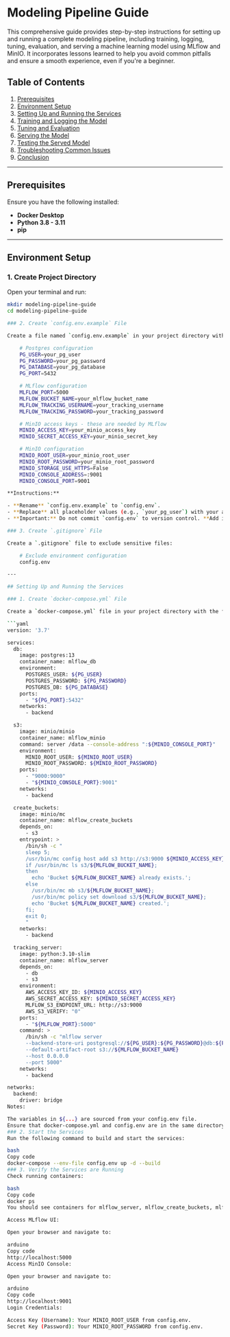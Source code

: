 # Modeling Pipeline Guide

This comprehensive guide provides step-by-step instructions for setting up and running a complete modeling pipeline, including training, logging, tuning, evaluation, and serving a machine learning model using MLflow and MinIO. It incorporates lessons learned to help you avoid common pitfalls and ensure a smooth experience, even if you're a beginner.

## Table of Contents

1. [Prerequisites](#prerequisites)
2. [Environment Setup](#environment-setup)
3. [Setting Up and Running the Services](#setting-up-and-running-the-services)
4. [Training and Logging the Model](#training-and-logging-the-model)
5. [Tuning and Evaluation](#tuning-and-evaluation)
6. [Serving the Model](#serving-the-model)
7. [Testing the Served Model](#testing-the-served-model)
8. [Troubleshooting Common Issues](#troubleshooting-common-issues)
9. [Conclusion](#conclusion)

---

## Prerequisites

Ensure you have the following installed:

- **Docker Desktop**
- **Python 3.8 - 3.11**
- **pip**

---

## Environment Setup

### 1. Create Project Directory

Open your terminal and run:

```bash
mkdir modeling-pipeline-guide
cd modeling-pipeline-guide

### 2. Create `config.env.example` File

Create a file named `config.env.example` in your project directory with the following content:

    # Postgres configuration
    PG_USER=your_pg_user
    PG_PASSWORD=your_pg_password
    PG_DATABASE=your_pg_database
    PG_PORT=5432

    # MLflow configuration
    MLFLOW_PORT=5000
    MLFLOW_BUCKET_NAME=your_mlflow_bucket_name
    MLFLOW_TRACKING_USERNAME=your_tracking_username
    MLFLOW_TRACKING_PASSWORD=your_tracking_password

    # MinIO access keys - these are needed by MLflow
    MINIO_ACCESS_KEY=your_minio_access_key
    MINIO_SECRET_ACCESS_KEY=your_minio_secret_key

    # MinIO configuration
    MINIO_ROOT_USER=your_minio_root_user
    MINIO_ROOT_PASSWORD=your_minio_root_password
    MINIO_STORAGE_USE_HTTPS=False
    MINIO_CONSOLE_ADDRESS=:9001
    MINIO_CONSOLE_PORT=9001

**Instructions:**

- **Rename** `config.env.example` to `config.env`.
- **Replace** all placeholder values (e.g., `your_pg_user`) with your actual credentials.
- **Important:** Do not commit `config.env` to version control. **Add it to `.gitignore`** to prevent accidentally exposing sensitive information.

### 3. Create `.gitignore` File

Create a `.gitignore` file to exclude sensitive files:

    # Exclude environment configuration
    config.env

---

## Setting Up and Running the Services

### 1. Create `docker-compose.yml` File

Create a `docker-compose.yml` file in your project directory with the following content:

```yaml
version: '3.7'

services:
  db:
    image: postgres:13
    container_name: mlflow_db
    environment:
      POSTGRES_USER: ${PG_USER}
      POSTGRES_PASSWORD: ${PG_PASSWORD}
      POSTGRES_DB: ${PG_DATABASE}
    ports:
      - "${PG_PORT}:5432"
    networks:
      - backend

  s3:
    image: minio/minio
    container_name: mlflow_minio
    command: server /data --console-address ":${MINIO_CONSOLE_PORT}"
    environment:
      MINIO_ROOT_USER: ${MINIO_ROOT_USER}
      MINIO_ROOT_PASSWORD: ${MINIO_ROOT_PASSWORD}
    ports:
      - "9000:9000"
      - "${MINIO_CONSOLE_PORT}:9001"
    networks:
      - backend

  create_buckets:
    image: minio/mc
    container_name: mlflow_create_buckets
    depends_on:
      - s3
    entrypoint: >
      /bin/sh -c "
      sleep 5;
      /usr/bin/mc config host add s3 http://s3:9000 ${MINIO_ACCESS_KEY} ${MINIO_SECRET_ACCESS_KEY} --api S3v4;
      if /usr/bin/mc ls s3/${MLFLOW_BUCKET_NAME};
      then
        echo 'Bucket ${MLFLOW_BUCKET_NAME} already exists.';
      else
        /usr/bin/mc mb s3/${MLFLOW_BUCKET_NAME};
        /usr/bin/mc policy set download s3/${MLFLOW_BUCKET_NAME};
        echo 'Bucket ${MLFLOW_BUCKET_NAME} created.';
      fi;
      exit 0;
      "
    networks:
      - backend

  tracking_server:
    image: python:3.10-slim
    container_name: mlflow_server
    depends_on:
      - db
      - s3
    environment:
      AWS_ACCESS_KEY_ID: ${MINIO_ACCESS_KEY}
      AWS_SECRET_ACCESS_KEY: ${MINIO_SECRET_ACCESS_KEY}
      MLFLOW_S3_ENDPOINT_URL: http://s3:9000
      AWS_S3_VERIFY: "0"
    ports:
      - "${MLFLOW_PORT}:5000"
    command: >
      /bin/sh -c "mlflow server
      --backend-store-uri postgresql://${PG_USER}:${PG_PASSWORD}@db:${PG_PORT}/${PG_DATABASE}
      --default-artifact-root s3://${MLFLOW_BUCKET_NAME}
      --host 0.0.0.0
      --port 5000"
    networks:
      - backend

networks:
  backend:
    driver: bridge
Notes:

The variables in ${...} are sourced from your config.env file.
Ensure that docker-compose.yml and config.env are in the same directory.
### 2. Start the Services
Run the following command to build and start the services:

bash
Copy code
docker-compose --env-file config.env up -d --build
### 3. Verify the Services are Running
Check running containers:

bash
Copy code
docker ps
You should see containers for mlflow_server, mlflow_create_buckets, mlflow_minio, and mlflow_db.

Access MLflow UI:

Open your browser and navigate to:

arduino
Copy code
http://localhost:5000
Access MinIO Console:

Open your browser and navigate to:

arduino
Copy code
http://localhost:9001
Login Credentials:

Access Key (Username): Your MINIO_ROOT_USER from config.env.
Secret Key (Password): Your MINIO_ROOT_PASSWORD from config.env.
